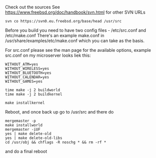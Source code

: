 Check out the sources
See https://www.freebsd.org/doc/handbook/svn.html for other SVN URLs

```
svn co https://svn0.eu.freebsd.org/base/head /usr/src
```

Before you build you need to have two config files - /etc/src.conf and /etc/make.conf
There's an example make.conf in /usr/share/examples/etc/make.conf which you can take as the basis.

For src.conf please see the man page for the available options, example src.conf on my microserver looks liek this:
```
WITHOUT_ATM=yes
WITHOUT_WIRELESS=yes
WITHOUT_BLUETOOTH=yes
WITHOUT_CALENDAR=yes
WITHOUT_GAMES=yes
```

```
time make -j 2 buildworld
time make -j 2 buildkernel
```

```
make installkernel
```
Reboot, and once back up go to /usr/src and there do

```
mergemaster -p 
make installworld
mergemaster -iUF
yes | make delete-old
yes | make delete-old-libs
cd /usr/obj && chflags -R noschg * && rm -rf *
```

and do a final reboot
